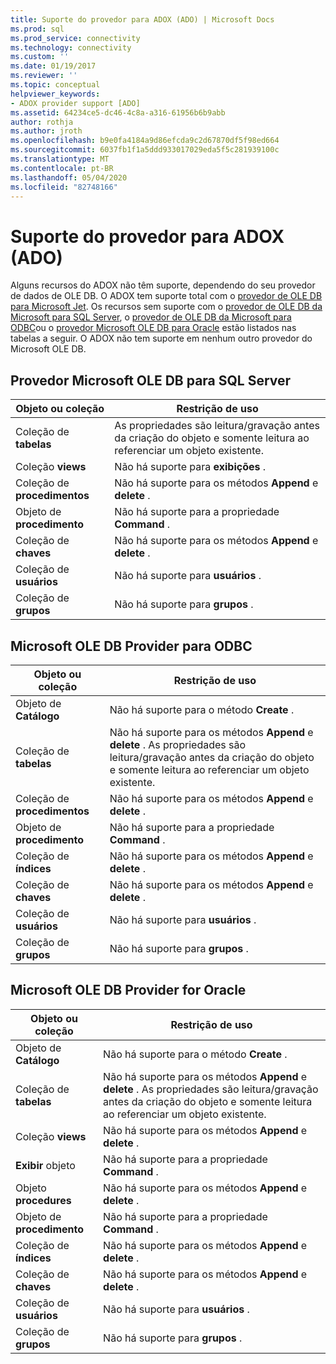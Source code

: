 ```yaml
---
title: Suporte do provedor para ADOX (ADO) | Microsoft Docs
ms.prod: sql
ms.prod_service: connectivity
ms.technology: connectivity
ms.custom: ''
ms.date: 01/19/2017
ms.reviewer: ''
ms.topic: conceptual
helpviewer_keywords:
- ADOX provider support [ADO]
ms.assetid: 64234ce5-dc46-4c8a-a316-61956b6b9abb
author: rothja
ms.author: jroth
ms.openlocfilehash: b9e0fa4184a9d86efcda9c2d67870df5f98ed664
ms.sourcegitcommit: 6037fb1f1a5ddd933017029eda5f5c281939100c
ms.translationtype: MT
ms.contentlocale: pt-BR
ms.lasthandoff: 05/04/2020
ms.locfileid: "82748166"
---
```

# <a name="provider-support-for-adox-ado"></a>Suporte do provedor para ADOX (ADO)
Alguns recursos do ADOX não têm suporte, dependendo do seu provedor de dados de OLE DB. O ADOX tem suporte total com o [provedor de OLE DB para Microsoft Jet](../../../ado/guide/appendixes/microsoft-ole-db-provider-for-microsoft-jet.md). Os recursos sem suporte com o [provedor de OLE DB da Microsoft para SQL Server](../../../ado/guide/appendixes/microsoft-ole-db-provider-for-sql-server.md), o [provedor de OLE DB da Microsoft para ODBC](../../../ado/guide/appendixes/microsoft-ole-db-provider-for-odbc.md)ou o [provedor Microsoft OLE DB para Oracle](../../../ado/guide/appendixes/microsoft-ole-db-provider-for-oracle.md) estão listados nas tabelas a seguir. O ADOX não tem suporte em nenhum outro provedor do Microsoft OLE DB.  
  
## <a name="microsoft-ole-db-provider-for-sql-server"></a>Provedor Microsoft OLE DB para SQL Server  
  
|Objeto ou coleção|Restrição de uso|  
|--------------------------|-----------------------|  
|Coleção de **tabelas**|As propriedades são leitura/gravação antes da criação do objeto e somente leitura ao referenciar um objeto existente.|  
|Coleção **views**|Não há suporte para **exibições** .|  
|Coleção de **procedimentos**|Não há suporte para os métodos **Append** e **delete** .|  
|Objeto de **procedimento**|Não há suporte para a propriedade **Command** .|  
|Coleção de **chaves**|Não há suporte para os métodos **Append** e **delete** .|  
|Coleção de **usuários**|Não há suporte para **usuários** .|  
|Coleção de **grupos**|Não há suporte para **grupos** .|  
  
## <a name="microsoft-ole-db-provider-for-odbc"></a>Microsoft OLE DB Provider para ODBC  
  
|Objeto ou coleção|Restrição de uso|  
|--------------------------|-----------------------|  
|Objeto de **Catálogo**|Não há suporte para o método **Create** .|  
|Coleção de **tabelas**|Não há suporte para os métodos **Append** e **delete** . As propriedades são leitura/gravação antes da criação do objeto e somente leitura ao referenciar um objeto existente.|  
|Coleção de **procedimentos**|Não há suporte para os métodos **Append** e **delete** .|  
|Objeto de **procedimento**|Não há suporte para a propriedade **Command** .|  
|Coleção de **índices**|Não há suporte para os métodos **Append** e **delete** .|  
|Coleção de **chaves**|Não há suporte para os métodos **Append** e **delete** .|  
|Coleção de **usuários**|Não há suporte para **usuários** .|  
|Coleção de **grupos**|Não há suporte para **grupos** .|  
  
## <a name="microsoft-ole-db-provider-for-oracle"></a>Microsoft OLE DB Provider for Oracle  
  
|Objeto ou coleção|Restrição de uso|  
|--------------------------|-----------------------|  
|Objeto de **Catálogo**|Não há suporte para o método **Create** .|  
|Coleção de **tabelas**|Não há suporte para os métodos **Append** e **delete** . As propriedades são leitura/gravação antes da criação do objeto e somente leitura ao referenciar um objeto existente.|  
|Coleção **views**|Não há suporte para os métodos **Append** e **delete** .|  
|**Exibir** objeto|Não há suporte para a propriedade **Command** .|  
|Objeto **procedures**|Não há suporte para os métodos **Append** e **delete** .|  
|Objeto de **procedimento**|Não há suporte para a propriedade **Command** .|  
|Coleção de **índices**|Não há suporte para os métodos **Append** e **delete** .|  
|Coleção de **chaves**|Não há suporte para os métodos **Append** e **delete** .|  
|Coleção de **usuários**|Não há suporte para **usuários** .|  
|Coleção de **grupos**|Não há suporte para **grupos** .|
